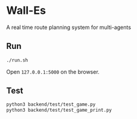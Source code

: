 # Wall-Es

A real time route planning system for multi-agents

## Run

```sh
./run.sh
```

Open `127.0.0.1:5000` on the browser.

## Test

```sh
python3 backend/test/test_game.py
python3 backend/test/test_game_print.py
```